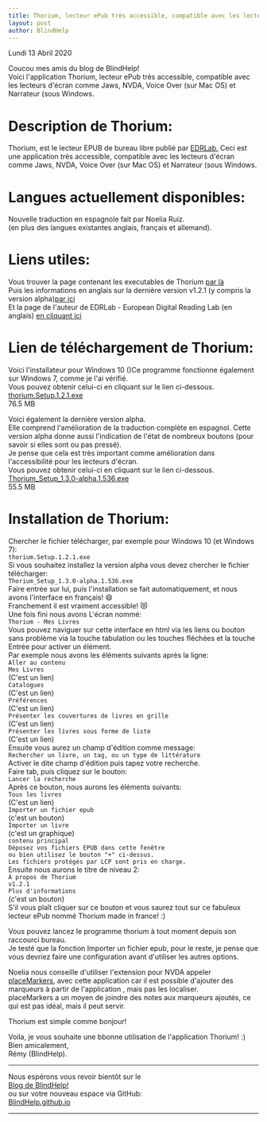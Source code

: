 ```yaml
---
title: Thorium, lecteur ePub très accessible, compatible avec les lecteurs d'écran comme Jaws, NVDA, Voice Over (sur Mac OS) et Narrateur (sous Windows
layout: post
author: BlindHelp
---
```


<footer>Lundi 13 Abril 2020</footer>


Coucou mes amis du blog de BlindHelp!    
Voici l'application Thorium, lecteur ePub très accessible, compatible avec les lecteurs d'écran comme Jaws, NVDA, Voice Over (sur Mac OS) et Narrateur (sous Windows.    

# Description de Thorium: #
Thorium, est le lecteur EPUB de bureau libre publié par [EDRLab.](https://www.edrlab.org/) Ceci est une application très accessible, compatible avec les lecteurs d'écran comme Jaws, NVDA, Voice Over (sur Mac OS) et Narrateur (sous Windows.    

# Langues actuellement disponibles: #
Nouvelle traduction en espagnole fait par Noelia Ruiz.    
(en plus des langues existantes anglais, français et allemand).    

# Liens utiles: #
Vous trouver la page contenant les executables de Thorium [par là](https://github.com/readium/readium-desktop/releases)    
Puis les informations en anglais sur la dernière version v1.2.1  (y compris la version alpha)[par ici](https://www.edrlab.org/2020/04/01/thorium-reader-1-2-has-been-released/)    
Et la page de l'auteur de EDRLab - European Digital Reading Lab (en anglais) [en cliquant ici](https://www.edrlab.org/)    

# Lien de téléchargement de Thorium: #
Voici  l'installateur pour Windows 10 ()Ce programme fonctionne également sur Windows 7, comme je l'ai vérifié.    
Vous pouvez obtenir celui-ci en cliquant sur le lien ci-dessous.
[thorium.Setup.1.2.1.exe](https://github.com/readium/readium-desktop/releases/download/v1.2.0/thorium.Setup.1.2.1.exe)    
76.5 MB    

Voici également la dernière version alpha.    
Elle comprend l'amélioration de la traduction complète en espagnol. Cette version alpha donne aussi l'indication de l'état de nombreux boutons (pour savoir si elles sont ou pas pressé).    
Je pense que cela est très important comme amélioration dans l'accessibilité pour les lecteurs d'écran.    
Vous pouvez obtenir celui-ci en cliquant sur le lien ci-dessous.    
[Thorium_Setup_1.3.0-alpha.1.536.exe](https://github.com/readium/readium-desktop/releases/download/latest-windows/Thorium_Setup_1.3.0-alpha.1.536.exe)    
55.5 MB    

# Installation de Thorium: #
Chercher le fichier télécharger, par exemple pour Windows 10 (et Windows 7):    
`thorium.Setup.1.2.1.exe`    
Si vous souhaitez installez la version alpha vous devez chercher le fichier télécharger:    
`Thorium_Setup_1.3.0-alpha.1.536.exe`    
Faire entrée sur lui, puis l'installation se fait automatiquement, et nous avons l'interface en français! 😄    
Franchement il est vraiment accessible! 😻    
Une fois fini nous avons L'écran nommé:    
`Thorium - Mes Livres`    
Vous pouvez naviguer sur cette interface en html via les liens ou bouton sans problème via la touche tabulation ou les touches fléchées et la touche Entrée pour activer un élément.    
Par exemple nous avons les éléments suivants après la ligne:    
`Aller au contenu`    
`Mes Livres`    
(C'est un lien)    
`Catalogues`    
(C'est un lien)    
`Préférences`    
(C'est un lien)    
`Présenter les couvertures de livres en grille`    
(C'est un lien)    
`Présenter les livres sous forme de liste`    
(C'est un lien)    
Ensuite  vous aurez un champ d'édition comme message:     
`Rechercher un livre, un tag, ou un type de littérature`    
Activer le dite champ d'édition puis tapez votre recherche.    
Faire tab, puis cliquez sur le bouton:    
`Lancer la recherche`    
Après ce bouton, nous aurons les éléments suivants:    
`Tous les livres`    
(C'est un lien)    
`Importer un fichier epub`    
(c'est un bouton)    
`Importer un livre`    
(c'est un graphique)    
`contenu principal`    
`Déposez vos fichiers EPUB dans cette fenêtre`    
`ou bien utilisez le bouton "+" ci-dessus.`    
`Les fichiers protégés par LCP sont pris en charge.`    
Ensuite nous aurons le titre de niveau 2:    
`A propos de Thorium`    
`v1.2.1`    
`Plus d'informations`    
(c'est un bouton)    
S'il vous plaît cliquer sur ce bouton et vous saurez tout sur ce fabuleux lecteur ePub nommé Thorium made in france! :)    

Vous pouvez lancez le programme thorium à tout moment depuis son raccourci bureau.    
Je testé que la fonction Importer un fichier epub, pour le reste, je pense que vous devriez faire une configuration avant d'utiliser les autres options.    

Noelia nous conseille d'utiliser l'extension pour NVDA appeler [placeMarkers](https://addons.nvda-project.org/addons/placeMarkers.fr.html), avec cette application car il est possible d'ajouter des marqueurs à partir de  l'application , mais pas les localiser.    
placeMarkers a un moyen de joindre des notes aux marqueurs ajoutés, ce qui est pas idéal, mais il peut servir.    

Thorium est simple comme bonjour!    

Voila, je vous  souhaite une bbonne utilisation de l'application Thorium! :)    
Bien amicalement,    
Rémy (BlindHelp).

---

Nous espérons vous revoir bientôt sur le      
[Blog de BlindHelp!](http://blindhelp.blogspot.fr/)                    
ou sur  votre nouveau espace via GitHub:                     
[BlindHelp.github.io](https://blindhelp.github.io)                    

---